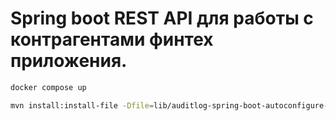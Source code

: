 # Spring boot REST API для работы с контрагентами финтех приложения.

```bash
docker compose up
```

```bash
mvn install:install-file -Dfile=lib/auditlog-spring-boot-autoconfigure-0.0.1-SNAPSHOT.jar -DgroupId=com.alkl1m -DartifactId=auditlog-spring-boot-starter -Dversion=0.0.1-SNAPSHOT -Dpackaging=jar
```